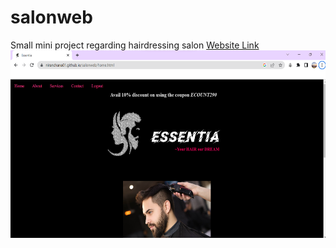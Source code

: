 # salonweb
Small mini project regarding hairdressing salon
[Website Link](https://niranchana01.github.io/salonweb/)
<br>
<img src="image/readme.png" width="550px" height="300px" style="text-align=center; padding-top=60px;">

